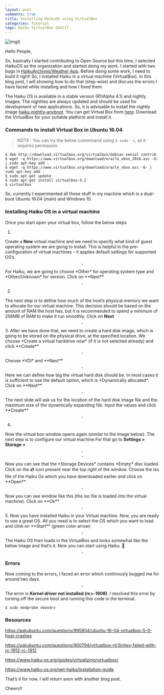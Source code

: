 ```yaml
---
layout: post
comments: true
title: Installing HaikuOS using VirtualBox
categories: Tutorial
tags: Haiku VirtualBox GSoC17
---
```

![img0](/blog/public/img/haiku-on-vb0.jpg)

Hello People,

So, basically I started contributing to Open Source but this time, I selected HaikuOS as the organization and started doing my work. I started with two bugs in [HaikuArchives/Weather App](https://github.com/HaikuArchives/Weather). Before doing some work, I need to build it right! So, I installed Haiku in a virtual machine (VirtualBox). In this blog post, I will showing how to do that (step-wise) and discuss the errors I have faced while installing and how I fixed them.

The Haiku OS is available in a stable version (R1/Alpha 4.1) and nightly images. The nightlies are always updated and should be used for development of new applications. So, it is advisable to install the nightly image [haiku-nightly-anyboot](https://download.haiku-os.org/). You can get Virtual Box from [here](https://www.virtualbox.org/wiki/Downloads). Download the VirtualBox for your suitable platform and install it.

### Commands to install Virtual Box in Ubuntu 16.04

> NOTE : You can try the below commmand using `$ sudo -s`, as it requires permission.

```console
$ deb http://download.virtualbox.org/virtualbox/debian xenial contrib
$ wget -q https://www.virtualbox.org/download/oracle_vbox_2016.asc -O- | sudo apt-key add -
$ wget -q https://www.virtualbox.org/download/oracle_vbox.asc -O- | sudo apt-key add -
$ sudo apt-get update
$ sudo apt-get install virtualbox-5.2
$ virtualbox
```

So, currently I experimented all these stuff in my machine which is a dual-boot Ubuntu 16.04 (main) and Windows 10.

### Installing Haiku OS in a virtual machine

Once you start open your virtual box, follow the below steps

1.
  Create a **New** virtual machine and we need to  specify what kind of guest operating system we are going to install. This is helpful in the pre-configuration of virtual machines – it applies default settings for supported OS’s.
  <p align="center">
    <img src="/blog/public/img/haiku-on-vb1.png" alt="" style="border: 1px solid">
  </p>
  For Haiku, we are going to choose *Other* for operating system type and *Other/Unknown* for version. Click on **Next**
  <p align="center">
    <img src="/blog/public/img/haiku-on-vb2.png" alt="" style="border: 1px solid">
  </p>

2.
  The next step is to define how much of the host’s physical memory we want to allocate for our virtual machine. This decision should be based on the amount of RAM the host has, but it is recommended to spend a minimum of 256MB of RAM to make it run smoothly. Click on **Next**
  <p align="center">
    <img src="/blog/public/img/haiku-on-vb3.png" alt="" style="border: 1px solid">
  </p>
3.
  After we have done that, we need to create a hard disk image, which is going to be stored on the physical drive, at the specified location. We choose *Create a virtual harddrive now* (if it is not selected already) and click **Create**
  <p align="center">
    <img src="/blog/public/img/haiku-on-vb4.png" alt="" style="border: 1px solid">
  </p>
  Choose *VDI* and **Next**
  <p align="center">
    <img src="/blog/public/img/haiku-on-vb5.png" alt="" style="border: 1px solid">
  </p>
  Here we can define how big the virtual hard disk should be. In most cases it is sufficient to use the default option, which is *Dynamically allocated*. Click on **Next**
  <p align="center">
    <img src="/blog/public/img/haiku-on-vb6.png" alt="" style="border: 1px solid">
  </p>
  The next slide will ask us for the location of the hard disk image file and the maximum size of the dynamically expanding file. Input the values and click **Create**
  <p align="center">
    <img src="/blog/public/img/haiku-on-vb7.png" alt="" style="border: 1px solid">
  </p>

4.
  Now the virtual box window opens again (similar to the image below). The next step is to configure our virtual machine.For that go to **Settings > Storage >**
  <p align="center">
    <img src="/blog/public/img/haiku-on-vb8.png" alt="" style="border: 1px solid">
  </p>
  <p align="center">
    <img src="/blog/public/img/haiku-on-vb9.png" alt="" style="border: 1px solid">
  </p>
  Now you can see that the *Storage Devices* contains *Empty* disc loaded. Click on the 💿 icon present near the top right of the window. Choose the iso file of the Haiku Os which you have downloaded earlier and click on **Open**
  <p align="center">
    <img src="/blog/public/img/haiku-on-vb10.png" alt="" style="border: 1px solid">
  </p>
  Now you can see window like this (the iso file is loaded into the virtual machine). Click on **Ok**
  <p align="center">
    <img src="/blog/public/img/haiku-on-vb11.png" alt="" style="border: 1px solid">
  </p>
5.
  Now you have installed Haiku in your Virtual machine. Now, you are ready to use a great OS. All you need is to select the OS which you want to load and clink on **Start** (green color arrow)
  <p align="center">
    <img src="/blog/public/img/haiku-on-vb12.png" alt="" style="border: 1px solid">
  </p>
  The Haiku OS then loads in the VirtualBox and looks somewhat like the below image and that’s it. Now you can start using Haiku.  🙂
  <p align="center">
    <img src="/blog/public/img/haiku-on-vb13.png" alt="" style="border: 1px solid">
  </p>

### Errors

Now coming to the errors, I faced an error which continously bugged me for around two days.

<p align="center">
  <img src="/blog/public/img/haiku-on-vb14.png" alt="" style="border: 1px solid">
</p>

The error is **Kernel driver not installed (rc=-1908)**. I resolved this error by turning off the secure boot and running this code in the terminal.

```console
$ sudo modprobe vboxdrv
```

### Resources

https://askubuntu.com/questions/995804/ubuntu-16-04-virtualbox-5-0-host-crashes

https://askubuntu.com/questions/900794/virtualbox-rtr3initex-failed-with-rc-1912-rc-1912

https://www.haiku-os.org/guides/virtualizing/virtualbox/

https://www.haiku-os.org/get-haiku/installation-guide

That’s it for now. I will return soon with another blog post.

Cheers!!
